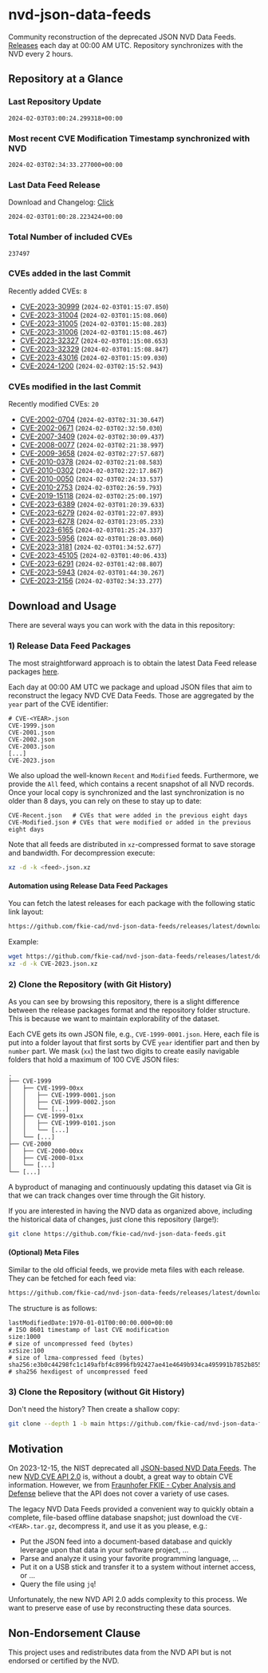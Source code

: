# nvd-json-data-feeds

Community reconstruction of the deprecated JSON NVD Data Feeds. 
[Releases](https://github.com/fkie-cad/nvd-json-data-feeds/releases/latest) each day at 00:00 AM UTC.
Repository synchronizes with the NVD every 2 hours.

## Repository at a Glance

### Last Repository Update

```plain
2024-02-03T03:00:24.299318+00:00
```

### Most recent CVE Modification Timestamp synchronized with NVD

```plain
2024-02-03T02:34:33.277000+00:00
```

### Last Data Feed Release

Download and Changelog: [Click](https://github.com/fkie-cad/nvd-json-data-feeds/releases/latest)

```plain
2024-02-03T01:00:28.223424+00:00
```

### Total Number of included CVEs

```plain
237497
```

### CVEs added in the last Commit

Recently added CVEs: `8`

* [CVE-2023-30999](CVE-2023/CVE-2023-309xx/CVE-2023-30999.json) (`2024-02-03T01:15:07.850`)
* [CVE-2023-31004](CVE-2023/CVE-2023-310xx/CVE-2023-31004.json) (`2024-02-03T01:15:08.060`)
* [CVE-2023-31005](CVE-2023/CVE-2023-310xx/CVE-2023-31005.json) (`2024-02-03T01:15:08.283`)
* [CVE-2023-31006](CVE-2023/CVE-2023-310xx/CVE-2023-31006.json) (`2024-02-03T01:15:08.467`)
* [CVE-2023-32327](CVE-2023/CVE-2023-323xx/CVE-2023-32327.json) (`2024-02-03T01:15:08.653`)
* [CVE-2023-32329](CVE-2023/CVE-2023-323xx/CVE-2023-32329.json) (`2024-02-03T01:15:08.847`)
* [CVE-2023-43016](CVE-2023/CVE-2023-430xx/CVE-2023-43016.json) (`2024-02-03T01:15:09.030`)
* [CVE-2024-1200](CVE-2024/CVE-2024-12xx/CVE-2024-1200.json) (`2024-02-03T02:15:52.943`)


### CVEs modified in the last Commit

Recently modified CVEs: `20`

* [CVE-2002-0704](CVE-2002/CVE-2002-07xx/CVE-2002-0704.json) (`2024-02-03T02:31:30.647`)
* [CVE-2002-0671](CVE-2002/CVE-2002-06xx/CVE-2002-0671.json) (`2024-02-03T02:32:50.030`)
* [CVE-2007-3409](CVE-2007/CVE-2007-34xx/CVE-2007-3409.json) (`2024-02-03T02:30:09.437`)
* [CVE-2008-0077](CVE-2008/CVE-2008-00xx/CVE-2008-0077.json) (`2024-02-03T02:21:38.997`)
* [CVE-2009-3658](CVE-2009/CVE-2009-36xx/CVE-2009-3658.json) (`2024-02-03T02:27:57.687`)
* [CVE-2010-0378](CVE-2010/CVE-2010-03xx/CVE-2010-0378.json) (`2024-02-03T02:21:08.583`)
* [CVE-2010-0302](CVE-2010/CVE-2010-03xx/CVE-2010-0302.json) (`2024-02-03T02:22:17.867`)
* [CVE-2010-0050](CVE-2010/CVE-2010-00xx/CVE-2010-0050.json) (`2024-02-03T02:24:33.537`)
* [CVE-2010-2753](CVE-2010/CVE-2010-27xx/CVE-2010-2753.json) (`2024-02-03T02:26:59.793`)
* [CVE-2019-15118](CVE-2019/CVE-2019-151xx/CVE-2019-15118.json) (`2024-02-03T02:25:00.197`)
* [CVE-2023-6389](CVE-2023/CVE-2023-63xx/CVE-2023-6389.json) (`2024-02-03T01:20:39.633`)
* [CVE-2023-6279](CVE-2023/CVE-2023-62xx/CVE-2023-6279.json) (`2024-02-03T01:22:07.893`)
* [CVE-2023-6278](CVE-2023/CVE-2023-62xx/CVE-2023-6278.json) (`2024-02-03T01:23:05.233`)
* [CVE-2023-6165](CVE-2023/CVE-2023-61xx/CVE-2023-6165.json) (`2024-02-03T01:25:24.337`)
* [CVE-2023-5956](CVE-2023/CVE-2023-59xx/CVE-2023-5956.json) (`2024-02-03T01:28:03.060`)
* [CVE-2023-3181](CVE-2023/CVE-2023-31xx/CVE-2023-3181.json) (`2024-02-03T01:34:52.677`)
* [CVE-2023-45105](CVE-2023/CVE-2023-451xx/CVE-2023-45105.json) (`2024-02-03T01:40:06.433`)
* [CVE-2023-6291](CVE-2023/CVE-2023-62xx/CVE-2023-6291.json) (`2024-02-03T01:42:08.807`)
* [CVE-2023-5943](CVE-2023/CVE-2023-59xx/CVE-2023-5943.json) (`2024-02-03T01:44:30.267`)
* [CVE-2023-2156](CVE-2023/CVE-2023-21xx/CVE-2023-2156.json) (`2024-02-03T02:34:33.277`)


## Download and Usage

There are several ways you can work with the data in this repository:

### 1) Release Data Feed Packages

The most straightforward approach is to obtain the latest Data Feed release packages [here](https://github.com/fkie-cad/nvd-json-data-feeds/releases/latest).

Each day at 00:00 AM UTC we package and upload JSON files that aim to reconstruct the legacy NVD CVE Data Feeds.
Those are aggregated by the `year` part of the CVE identifier:

```
# CVE-<YEAR>.json
CVE-1999.json
CVE-2001.json
CVE-2002.json
CVE-2003.json
[...]
CVE-2023.json
```

We also upload the well-known `Recent` and `Modified` feeds.
Furthermore, we provide the `All` feed, which contains a recent snapshot of all NVD records.
Once your local copy is synchronized and the last synchronization is no older than 8 days, you can rely on these to stay up to date:

```plain
CVE-Recent.json   # CVEs that were added in the previous eight days
CVE-Modified.json # CVEs that were modified or added in the previous eight days
```

Note that all feeds are distributed in `xz`-compressed format to save storage and bandwidth.
For decompression execute:

```sh
xz -d -k <feed>.json.xz
```


#### Automation using Release Data Feed Packages

You can fetch the latest releases for each package with the following static link layout:

```sh
https://github.com/fkie-cad/nvd-json-data-feeds/releases/latest/download/CVE-<YEAR>.json.xz
```

Example:

```sh
wget https://github.com/fkie-cad/nvd-json-data-feeds/releases/latest/download/CVE-2023.json.xz
xz -d -k CVE-2023.json.xz
```



### 2) Clone the Repository (with Git History)

As you can see by browsing this repository, there is a slight difference between the release packages format and the repository folder structure.
This is because we want to maintain explorability of the dataset.

Each CVE gets its own JSON file, e.g., `CVE-1999-0001.json`.
Here, each file is put into a folder layout that first sorts by CVE `year` identifier part and then by `number` part.
We mask (`xx`) the last two digits to create easily navigable folders that hold a maximum of 100 CVE JSON files:

```plain
.
├── CVE-1999
│   ├── CVE-1999-00xx
│   │   ├── CVE-1999-0001.json
│   │   ├── CVE-1999-0002.json
│   │   └── [...]
│   ├── CVE-1999-01xx
│   │   ├── CVE-1999-0101.json
│   │   └── [...]
│   └── [...]
├── CVE-2000
│   ├── CVE-2000-00xx
│   ├── CVE-2000-01xx
│   └── [...]
└── [...]
```

A byproduct of managing and continuously updating this dataset via Git is that we can track changes over time through the Git history.

If you are interested in having the NVD data as organized above, including the historical data of changes, just clone this repository (large!):

```sh
git clone https://github.com/fkie-cad/nvd-json-data-feeds.git
```

#### (Optional) Meta Files

Similar to the old official feeds, we provide meta files with each release. They can be fetched for each feed via:

```sh
https://github.com/fkie-cad/nvd-json-data-feeds/releases/latest/download/CVE-<YEAR>.meta
```

The structure is as follows:

```plain
lastModifiedDate:1970-01-01T00:00:00.000+00:00                          # ISO 8601 timestamp of last CVE modification
size:1000                                                               # size of uncompressed feed (bytes)
xzSize:100                                                              # size of lzma-compressed feed (bytes)
sha256:e3b0c44298fc1c149afbf4c8996fb92427ae41e4649b934ca495991b7852b855 # sha256 hexdigest of uncompressed feed
```


### 3) Clone the Repository (without Git History)

Don't need the history? Then create a shallow copy:

```sh
git clone --depth 1 -b main https://github.com/fkie-cad/nvd-json-data-feeds.git
```

## Motivation

On 2023-12-15, the NIST deprecated all [JSON-based NVD Data Feeds](https://nvd.nist.gov/vuln/data-feeds#divRetirementBanner-1).
The new [NVD CVE API 2.0](https://nvd.nist.gov/developers/vulnerabilities) is, without a doubt, a great way to obtain CVE information.
However, we from [Fraunhofer FKIE - Cyber Analysis and Defense](https://www.fkie.fraunhofer.de/en/departments/cad.html) believe that the API does not cover a variety of use cases.

The legacy NVD Data Feeds provided a convenient way to quickly obtain a complete, file-based offline database snapshot; just download the `CVE-<YEAR>.tar.gz`, decompress it, and use it as you please, e.g.:

* Put the JSON feed into a document-based database and quickly leverage upon that data in your software project, ...
* Parse and analyze it using your favorite programming language, ...
* Put it on a USB stick and transfer it to a system without internet access, or ...
* Query the file using `jq`!

Unfortunately, the new NVD API 2.0 adds complexity to this process.
We want to preserve ease of use by reconstructing these data sources.

## Non-Endorsement Clause

This project uses and redistributes data from the NVD API but is not endorsed or certified by the NVD.